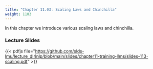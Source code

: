 ```yaml
---
title: "Chapter 11.03: Scaling Laws and Chinchilla" 
weight: 1103
---
```


In this chapter we introduce various scaling laws and chinchilla.

<!--more-->

### Lecture Slides 

{{< pdfjs file="https://github.com/slds-lmu/lecture_dl4nlp/blob/main/slides/chapter11-training-llms/slides-113-scaling.pdf" >}}